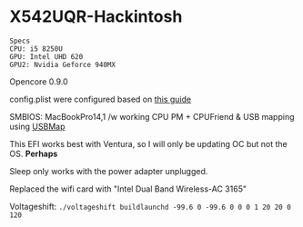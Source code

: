 # X542UQR-Hackintosh

```
Specs
CPU: i5 8250U
GPU: Intel UHD 620
GPU2: Nvidia Geforce 940MX
```

Opencore 0.9.0

config.plist were configured based on [this guide](https://dortania.github.io/OpenCore-Install-Guide/config-laptop.plist/kaby-lake.html)

SMBIOS: MacBookPro14,1 /w working CPU PM + CPUFriend & USB mapping using 
[USBMap](https://github.com/corpnewt/USBMap)


This EFI works best with Ventura, so I will only be updating OC but not 
the OS. **Perhaps**

Sleep only works with the power adapter unplugged.

Replaced the wifi card with "Intel Dual Band Wireless-AC 3165"

Voltageshift: `./voltageshift buildlaunchd -99.6 0 -99.6 0 0 0 1 20 20 0 120`
